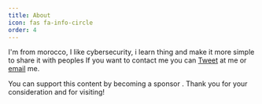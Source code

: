 ```yaml
---
title: About
icon: fas fa-info-circle
order: 4
---
```


 I'm from morocco,  I like cybersecurity, i learn thing and make it  more simple to share it with peoples If you want to contact me you can  [Tweet](https://twitter.com/SaadChalal) at me or 
 [email](mailto:chalalsaad160@gmail.com) me.

 You can support this content by becoming a sponsor . Thank you for your consideration and for visiting!



